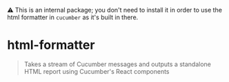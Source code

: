 ⚠️ This is an internal package; you don't need to install it in order to use the html formatter in `cucumber` as it's built in there.

# html-formatter

> Takes a stream of Cucumber messages and outputs a standalone HTML report using Cucumber's React components
